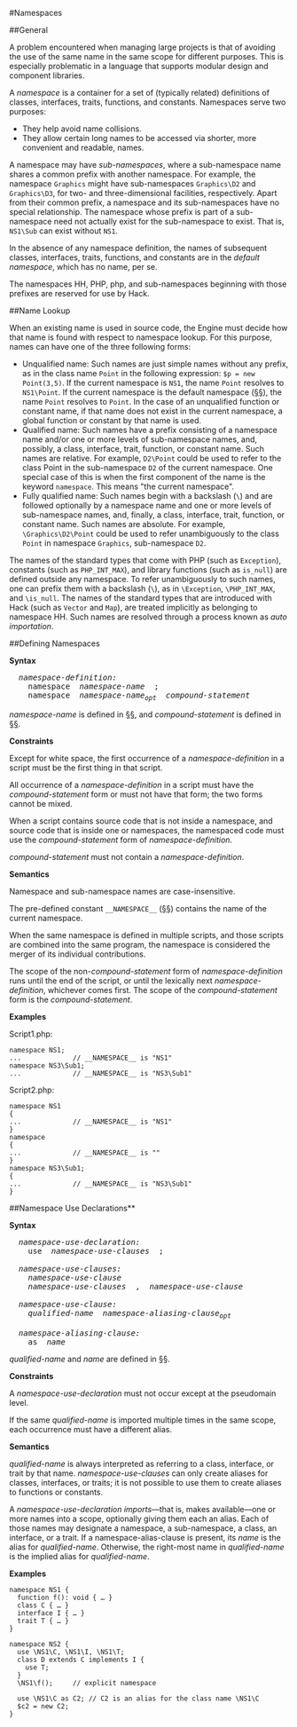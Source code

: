 #Namespaces

##General

A problem encountered when managing large projects is that of avoiding
the use of the same name in the same scope for different purposes. This
is especially problematic in a language that supports modular design and
component libraries.

A *namespace* is a container for a set of (typically related)
definitions of classes, interfaces, traits, functions, and constants.
Namespaces serve two purposes:

* They help avoid name collisions.
* They allow certain long names to be accessed via shorter, more convenient and readable, names.

A namespace may have *sub-namespaces*, where a sub-namespace name shares
a common prefix with another namespace. For example, the namespace
`Graphics` might have sub-namespaces `Graphics\D2` and `Graphics\D3`, for
two- and three-dimensional facilities, respectively. Apart from their
common prefix, a namespace and its sub-namespaces have no special
relationship. The namespace whose prefix is part of a sub-namespace need
not actually exist for the sub-namespace to exist. That is, `NS1\Sub` can
exist without `NS1`.

In the absence of any namespace definition, the names of subsequent
classes, interfaces, traits, functions, and constants are in the
*default namespace*, which has no name, per se.

The namespaces HH, PHP, php, and sub-namespaces beginning with those
prefixes are reserved for use by Hack.

##Name Lookup

When an existing name is used in source code, the Engine must decide
how that name is found with respect to namespace lookup. For this
purpose, names can have one of the three following forms:

* Unqualified name: Such names are just simple names without any prefix, as in the class name `Point` in the following expression: `$p = new Point(3,5)`. If the current namespace is `NS1`, the name `Point` resolves to `NS1\Point`. If the current namespace is the default namespace ([§§](20-namespaces.md#general)), the name `Point` resolves to `Point`. In the case of an unqualified function or constant name, if that name does not exist in the current namespace, a global function or constant by that name is used.
* Qualified name: Such names have a prefix consisting of a namespace name and/or one or more levels of sub-namespace names, and, possibly, a class, interface, trait, function, or constant name. Such names are relative. For example, `D2\Point` could be used to refer to the class Point in the sub-namespace `D2` of the current namespace. One special case of this is when the first component of the name is the keyword `namespace`. This means "the current namespace".
* Fully qualified name: Such names begin with a backslash (`\`) and are followed optionally by a namespace name and one or more levels of sub-namespace names, and, finally, a class, interface, trait, function, or constant name. Such names are absolute. For example, `\Graphics\D2\Point` could be used to refer unambiguously to the class `Point` in namespace `Graphics`, sub-namespace `D2`.
   
The names of the standard types that come with PHP (such as `Exception`), constants (such as
`PHP_INT_MAX`), and library functions (such as `is_null`) are defined outside
any namespace. To refer unambiguously to such names, one can prefix them
with a backslash (`\`), as in `\Exception`, `\PHP_INT_MAX`, and `\is_null`. The names of the standard types that are introduced with Hack (such as `Vector` and `Map`), are treated implicitly as belonging to namespace HH. Such names are resolved through a process known as *auto importation*.

##Defining Namespaces

**Syntax**

<pre>
  <i>namespace-definition:</i>
    namespace  <i>namespace-name</i>  ;
    namespace  <i>namespace-name<sub>opt</sub>  compound-statement</i>
</pre>

*namespace-name* is defined in [§§](09-lexical-structure.md#names), and *compound-statement* is
defined in [§§](11-statements.md#compound-statements).

**Constraints**

Except for white space, the
first occurrence of a *namespace-definition* in a script must be the
first thing in that script.

All occurrence of a *namespace-definition* in a script must have the
*compound-statement* form or must not have that form; the two forms
cannot be mixed.

When a script contains source code that is not inside a namespace, and
source code that is inside one or namespaces, the namespaced code must
use the *compound-statement* form of *namespace-definition*.

*compound-statement* must not contain a *namespace-definition*.

**Semantics**

Namespace and sub-namespace names are case-insensitive.

The pre-defined constant `__NAMESPACE__` ([§§](06-constants.md#context-dependent-constants)) contains the name of
the current namespace.

When the same namespace is defined in multiple scripts, and those
scripts are combined into the same program, the namespace is considered
the merger of its individual contributions.

The scope of the non-*compound-statement* form of *namespace-definition*
runs until the end of the script, or until the lexically next
*namespace-definition*, whichever comes first. The scope of the
*compound-statement* form is the *compound-statement*.

**Examples**

Script1.php:
```
namespace NS1;
...				// __NAMESPACE__ is "NS1"
namespace NS3\Sub1;
...				// __NAMESPACE__ is "NS3\Sub1"
```

Script2.php:
```
namespace NS1
{
...				// __NAMESPACE__ is "NS1"
}
namespace
{
...				// __NAMESPACE__ is ""
}
namespace NS3\Sub1;
{
...				// __NAMESPACE__ is "NS3\Sub1"
}
```

##Namespace Use Declarations**

**Syntax**

<pre>
  <i>namespace-use-declaration:</i>
    use  <i>namespace-use-clauses</i>  ;

  <i>namespace-use-clauses:</i>
    <i>namespace-use-clause</i>
    <i>namespace-use-clauses</i>  ,  <i>namespace-use-clause</i>

  <i>namespace-use-clause:</i>
    <i>qualified-name  namespace-aliasing-clause<sub>opt</sub></i>

  <i>namespace-aliasing-clause:</i>
    as  <i>name</i>
</pre>

*qualified-name* and *name* are defined in [§§](09-lexical-structure.md#names).

**Constraints**

A *namespace-use-declaration* must not occur except at the pseudomain
level.

If the same *qualified-name* is imported multiple times in the same
scope, each occurrence must have a different alias.

**Semantics**

*qualified-name* is always interpreted as referring to a class,
interface, or trait by that name. *namespace-use-clauses* can only
create aliases for classes, interfaces, or traits; it is not possible to
use them to create aliases to functions or constants.

A *namespace-use-declaration* *imports*—that is, makes available—one or
more names into a scope, optionally giving them each an alias. Each of
those names may designate a namespace, a sub-namespace, a class, an
interface, or a trait. If a namespace-alias-clause is present, its
*name* is the alias for *qualified-name*. Otherwise, the right-most name
in *qualified-name* is the implied alias for *qualified-name*.

**Examples**

```
namespace NS1 {
  function f(): void { … }
  class C { … }
  interface I { … }
  trait T { … }
}

namespace NS2 {
  use \NS1\C, \NS1\I, \NS1\T;
  class D extends C implements I {
    use T;
  }
  \NS1\f();     // explicit namespace

  use \NS1\C as C2; // C2 is an alias for the class name \NS1\C
  $c2 = new C2;
}
```

